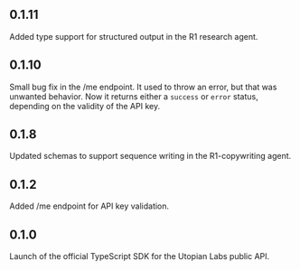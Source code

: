 ## 0.1.11

Added type support for structured output in the R1 research agent.

## 0.1.10

Small bug fix in the /me endpoint. It used to throw an error, but that was unwanted behavior. Now it returns either a `success` or `error` status, depending on the validity of the API key.

## 0.1.8

Updated schemas to support sequence writing in the R1-copywriting agent.

## 0.1.2

Added /me endpoint for API key validation.

## 0.1.0

Launch of the official TypeScript SDK for the Utopian Labs public API.

